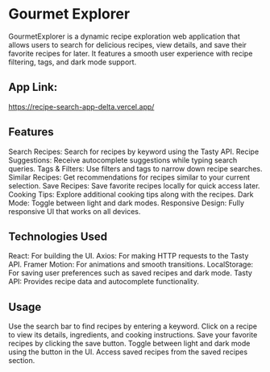 # Gourmet Explorer

GourmetExplorer is a dynamic recipe exploration web application that allows users to search for delicious recipes, view details, and save their favorite recipes for later. It features a smooth user experience with recipe filtering, tags, and dark mode support.

## App Link:
https://recipe-search-app-delta.vercel.app/

## Features


Search Recipes: Search for recipes by keyword using the Tasty API.
Recipe Suggestions: Receive autocomplete suggestions while typing search queries.
Tags & Filters: Use filters and tags to narrow down recipe searches.
Similar Recipes: Get recommendations for recipes similar to your current selection.
Save Recipes: Save favorite recipes locally for quick access later.
Cooking Tips: Explore additional cooking tips along with the recipes.
Dark Mode: Toggle between light and dark modes.
Responsive Design: Fully responsive UI that works on all devices.


## Technologies Used
React: For building the UI.
Axios: For making HTTP requests to the Tasty API.
Framer Motion: For animations and smooth transitions.
LocalStorage: For saving user preferences such as saved recipes and dark mode.
Tasty API: Provides recipe data and autocomplete functionality.

## Usage
Use the search bar to find recipes by entering a keyword.
Click on a recipe to view its details, ingredients, and cooking instructions.
Save your favorite recipes by clicking the save button.
Toggle between light and dark mode using the button in the UI.
Access saved recipes from the saved recipes section.
